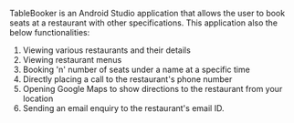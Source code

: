 TableBooker is an Android Studio application that allows the user to book seats at a restaurant with other specifications.
This application also the below functionalities:
  1. Viewing various restaurants and their details
  2. Viewing restaurant menus
  3. Booking 'n' number of seats under a name at a specific time
  4. Directly placing a call to the restaurant's phone number
  5. Opening Google Maps to show directions to the restaurant from your location
  6. Sending an email enquiry to the restaurant's email ID.
